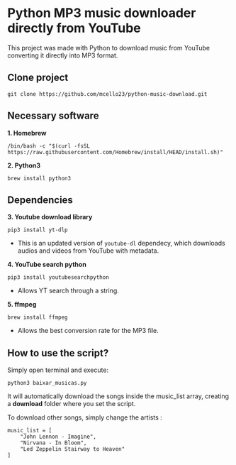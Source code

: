 # Python MP3 music downloader directly from YouTube

This project was made with Python to download music from YouTube converting it directly into MP3 format.

## Clone project

```
git clone https://github.com/mcello23/python-music-download.git
```

## Necessary software

<b>1. Homebrew</b>

```
/bin/bash -c "$(curl -fsSL https://raw.githubusercontent.com/Homebrew/install/HEAD/install.sh)"
```

<b>2. Python3</b>

```
brew install python3
```

## Dependencies

<b>3. Youtube download library</b>

```
pip3 install yt-dlp
```

- This is an updated version of ```youtube-dl``` dependecy, which downloads audios and videos from YouTube with metadata.
 
<b>4. YouTube search python</b>

```
pip3 install youtubesearchpython
```

- Allows YT search through a string.

<b>5. ffmpeg</b>
```
brew install ffmpeg
```

- Allows the best conversion rate for the MP3 file.

## How to use the script?

Simply open terminal and execute:

```
python3 baixar_musicas.py
```

It will automatically download the songs inside the music_list array, creating a <b>download</b> folder where you set the script.

To download other songs, simply change the artists :

```
music_list = [
    "John Lennon - Imagine",
    "Nirvana - In Bloom",
    "Led Zeppelin Stairway to Heaven"
]
```
